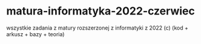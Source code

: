 # matura-informatyka-2022-czerwiec
wszystkie zadania z matury rozszerzonej z informatyki z 2022 (c) (kod + arkusz + bazy + teoria)
